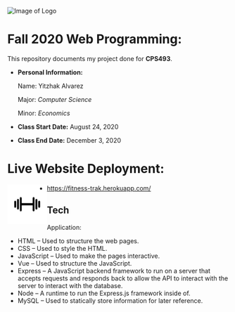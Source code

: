 ![Image of Logo](https://www.newpaltz.edu/media/identity/logos/newpaltzlogo.jpg)

# Fall 2020 Web Programming: 

This repository documents my project done for **CPS493**.
- **Personal Information:**

    Name: Yitzhak Alvarez

    Major: *Computer Science*
    
    Minor: *Economics*
- **Class Start Date:** August 24, 2020
- **Class End Date:** December 3, 2020

# Live Website Deployment: 
<a href="https://fitness-trak.herokuapp.com/"><img align="left" width="90" height="90" src="./client/src/assets/weight.jpg"></a>
- https://fitness-trak.herokuapp.com/

## Tech ##

Application:
- HTML – Used to structure the web pages.
-	CSS – Used to style the HTML.
-	JavaScript – Used to make the pages interactive.
-	Vue – Used to structure the JavaScript.
-	Express – A JavaScript backend framework to run on a server that accepts requests and responds back to allow the API to interact with the server to interact with the database.
-	Node – A runtime to run the Express.js framework inside of.
-	MySQL – Used to statically store information for later reference.

